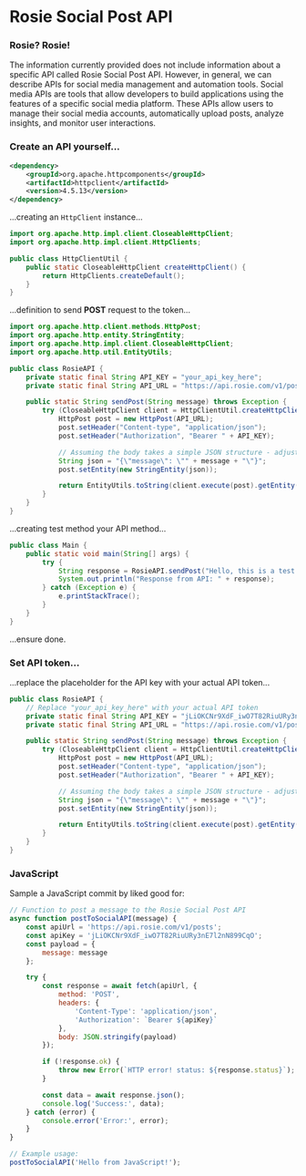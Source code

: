 # Rosie Social Post API
### Rosie? Rosie!
The information currently provided does not include information about a specific API called Rosie Social Post API. However, in general, we can describe APIs for social media management and automation tools. Social media APIs are tools that allow developers to build applications using the features of a specific social media platform. These APIs allow users to manage their social media accounts, automatically upload posts, analyze insights, and monitor user interactions.

### Create an API yourself...

```xml
<dependency>
    <groupId>org.apache.httpcomponents</groupId>
    <artifactId>httpclient</artifactId>
    <version>4.5.13</version>
</dependency>
```

...creating an `HttpClient` instance...

```java
import org.apache.http.impl.client.CloseableHttpClient;
import org.apache.http.impl.client.HttpClients;

public class HttpClientUtil {
    public static CloseableHttpClient createHttpClient() {
        return HttpClients.createDefault();
    }
}
```

...definition to send **POST** request to the token...

```java
import org.apache.http.client.methods.HttpPost;
import org.apache.http.entity.StringEntity;
import org.apache.http.impl.client.CloseableHttpClient;
import org.apache.http.util.EntityUtils;

public class RosieAPI {
    private static final String API_KEY = "your_api_key_here";
    private static final String API_URL = "https://api.rosie.com/v1/posts";

    public static String sendPost(String message) throws Exception {
        try (CloseableHttpClient client = HttpClientUtil.createHttpClient()) {
            HttpPost post = new HttpPost(API_URL);
            post.setHeader("Content-type", "application/json");
            post.setHeader("Authorization", "Bearer " + API_KEY);

            // Assuming the body takes a simple JSON structure - adjust as needed
            String json = "{\"message\": \"" + message + "\"}";
            post.setEntity(new StringEntity(json));

            return EntityUtils.toString(client.execute(post).getEntity());
        }
    }
}
```

...creating test method your API method...

```java
public class Main {
    public static void main(String[] args) {
        try {
            String response = RosieAPI.sendPost("Hello, this is a test post!");
            System.out.println("Response from API: " + response);
        } catch (Exception e) {
            e.printStackTrace();
        }
    }
}
```
...ensure done.
### Set API token...
...replace the placeholder for the API key with your actual API token...
```java
public class RosieAPI {
    // Replace "your_api_key_here" with your actual API token
    private static final String API_KEY = "jLiOKCNr9XdF_iwO7T82RiuURy3nE7l2nN899CqO";
    private static final String API_URL = "https://api.rosie.com/v1/posts";

    public static String sendPost(String message) throws Exception {
        try (CloseableHttpClient client = HttpClientUtil.createHttpClient()) {
            HttpPost post = new HttpPost(API_URL);
            post.setHeader("Content-type", "application/json");
            post.setHeader("Authorization", "Bearer " + API_KEY);

            // Assuming the body takes a simple JSON structure - adjust as needed
            String json = "{\"message\": \"" + message + "\"}";
            post.setEntity(new StringEntity(json));

            return EntityUtils.toString(client.execute(post).getEntity());
        }
    }
}
```
### JavaScript
Sample a JavaScript commit by liked good for:
```javascript
// Function to post a message to the Rosie Social Post API
async function postToSocialAPI(message) {
    const apiUrl = 'https://api.rosie.com/v1/posts';
    const apiKey = 'jLiOKCNr9XdF_iwO7T82RiuURy3nE7l2nN899CqO';
    const payload = {
        message: message
    };

    try {
        const response = await fetch(apiUrl, {
            method: 'POST',
            headers: {
                'Content-Type': 'application/json',
                'Authorization': `Bearer ${apiKey}`
            },
            body: JSON.stringify(payload)
        });

        if (!response.ok) {
            throw new Error(`HTTP error! status: ${response.status}`);
        }

        const data = await response.json();
        console.log('Success:', data);
    } catch (error) {
        console.error('Error:', error);
    }
}

// Example usage:
postToSocialAPI('Hello from JavaScript!');
```
